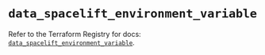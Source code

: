 # `data_spacelift_environment_variable`

Refer to the Terraform Registry for docs: [`data_spacelift_environment_variable`](https://registry.terraform.io/providers/spacelift-io/spacelift/1.27.0/docs/data-sources/environment_variable).
